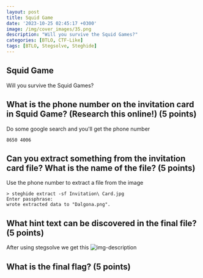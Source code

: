 ```yaml
---
layout: post
title: Squid Game
date: '2023-10-25 02:45:17 +0300'
image: /img/cover_images/35.png
description: "Will you survive the Squid Games?"
categories: [BTLO, CTF-Like]
tags: [BTLO, Stegsolve, Steghide]
---
```


## Squid Game
Will you survive the Squid Games? 

## What is the phone number on the invitation card in Squid Game? (Research this online!) (5 points)
Do some google search and you'll get the phone number
```
8650 4006
```
## Can you extract something from the invitation card file? What is the name of the file? (5 points) 
Use the phone number to extract a file from the image
```
> steghide extract -sf Invitation\ Card.jpg
Enter passphrase: 
wrote extracted data to "Dalgona.png".
```
## What hint text can be discovered in the final file? (5 points) 
After using stegsolve we get this 
![img-description](/assets/img/squid-game/1.png)
## What is the final flag? (5 points) 